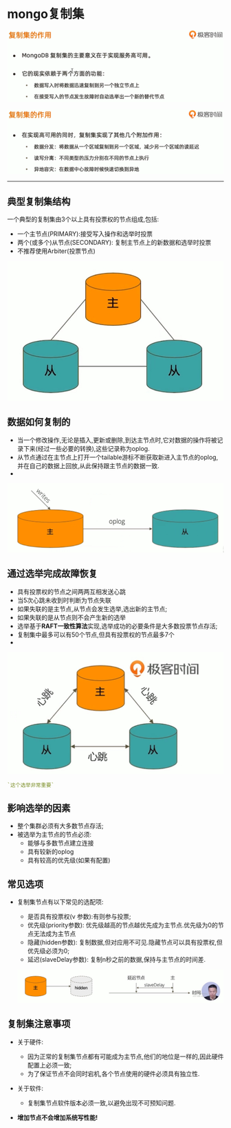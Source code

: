 



# mongo复制集

![1646638593777](README/1646638593777.png)

![1646638639479](README/1646638639479.png)

---

## 典型复制集结构

一个典型的复制集由3个以上具有投票权的节点组成,包括:

- 一个主节点(PRIMARY):接受写入操作和选举时投票
- 两个(或多个)从节点(SECONDARY): 复制主节点上的新数据和选举时投票
- 不推荐使用Arbiter(投票节点)



![](image/Screenshot_20220306_000101.jpg "")

## 数据如何复制的

- 当一个修改操作,无论是插入,更新或删除,到达主节点时,它对数据的操作将被记录下来(经过一些必要的转换),这些记录称为oplog.
- 从节点通过在主节点上打开一个tailable游标不断获取新进入主节点的oplog,并在自己的数据上回放,从此保持跟主节点的数据一致.
- 

![](image/Screenshot_20220306_000644.jpg "")

## 通过选举完成故障恢复

- 具有投票权的节点之间两两互相发送心跳
- 当5次心跳未收到时判断为节点失联
- 如果失联的是主节点,从节点会发生选举,选出新的主节点;
- 如果失联的是从节点则不会产生新的选举
- 选举基于**RAFT一致性算法**实现,选举成功的必要条件是大多数投票节点存活;
- 复制集中最多可以有50个节点,但具有投票权的节点最多7个
- 

![](image/Screenshot_20220306_001410.jpg "")

```YAML
`这个选举非常重要`
```


## 影响选举的因素

- 整个集群必须有大多数节点存活;
- 被选举为主节点的节点必须:
	- 能够与多数节点建立连接
	- 具有较新的oplog
	- 具有较高的优先级(如果有配置)

## 常见选项

- 复制集节点有以下常见的选配项:
	- 是否具有投票权(v 参数):有则参与投票;
	- 优先级(priority参数): 优先级越高的节点越优先成为主节点.优先级为0的节点无法成为主节点
	- 隐藏(hidden参数): 复制数据,但对应用不可见.隐藏节点可以具有投票权,但优先级必须为0;
	- 延迟(slaveDelay参数): 复制n秒之前的数据,保持与主节点的时间差.
	
	![](image/Screenshot_20220306_002923.jpg "")

## 复制集注意事项

- 关于硬件:
	- 因为正常的复制集节点都有可能成为主节点,他们的地位是一样的,因此硬件配置上必须一致;
	- 为了保证节点不会同时宕机,各个节点使用的硬件必须具有独立性.
- 关于软件:
	
	- 复制集节点软件版本必须一致,以避免出现不可预知问题.
- **增加节点不会增加系统写性能!**
	
	
